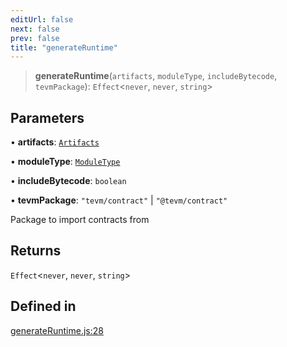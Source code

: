 ```yaml
---
editUrl: false
next: false
prev: false
title: "generateRuntime"
---
```


> **generateRuntime**(`artifacts`, `moduleType`, `includeBytecode`, `tevmPackage`): `Effect`\<`never`, `never`, `string`\>

## Parameters

• **artifacts**: [`Artifacts`](/reference/tevm/compiler/types/type-aliases/artifacts/)

• **moduleType**: [`ModuleType`](/reference/tevm/runtime/type-aliases/moduletype/)

• **includeBytecode**: `boolean`

• **tevmPackage**: `"tevm/contract"` \| `"@tevm/contract"`

Package to import contracts from

## Returns

`Effect`\<`never`, `never`, `string`\>

## Defined in

[generateRuntime.js:28](https://github.com/evmts/tevm-monorepo/blob/main/bundler-packages/runtime/src/generateRuntime.js#L28)
